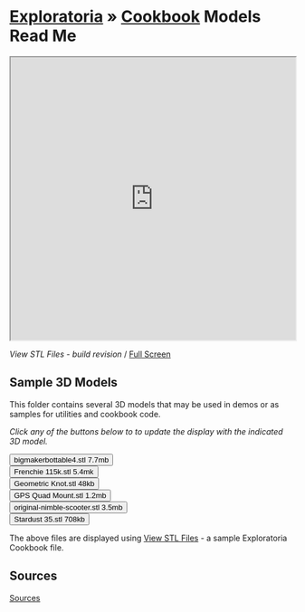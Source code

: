 [Exploratoria]( https://exploratoria.github.io ) &raquo; [Cookbook]( https://exploratoria.github.io/cookbook/ )
Models Read Me
===

<iframe id=view src="https://exploratoria.github.io/cookbook/viewers/view-stl-files/build/index.html" width=100% height=500px ></iframe>

_View STL Files - build revision_ / [Full Screen]( https://exploratoria.github.io/cookbook/viewers/view-stl-files/build/index.html )

## Sample 3D Models

This folder contains several 3D models that may be used in demos or as samples for utilities and cookbook code.

_Click any of the buttons below to to update the display with the indicated 3D model._

<button onclick="view.src='https://exploratoria.github.io/cookbook/viewers/view-stl-files/build/index.html#https://exploratoria.github.io/cookbook/models/bigmakerbottable4.stl'">bigmakerbottable4.stl 7.7mb</button>  
<button onclick="view.src='https://exploratoria.github.io/cookbook/viewers/view-stl-files/build/index.html#https://exploratoria.github.io/cookbook/models/Frenchie_115k.stl'">Frenchie 115k.stl 5.4mk</button>  
<button onclick="view.src='https://exploratoria.github.io/cookbook/viewers/view-stl-files/build/index.html#https://exploratoria.github.io/cookbook/models/Geometric_Knot.stl'">Geometric Knot.stl 48kb</button>   
<button onclick="view.src='https://exploratoria.github.io/cookbook/viewers/view-stl-files/build/index.html#https://exploratoria.github.io/cookbook/models/GPS_Quad_Mount.stl'">GPS Quad Mount.stl 1.2mb</button>  
<button onclick="view.src='https://exploratoria.github.io/cookbook/viewers/view-stl-files/build/index.html#https://exploratoria.github.io/cookbook/models/original-nimble-scooter.stl'">original-nimble-scooter.stl 3.5mb</button>  
<button onclick="view.src='https://exploratoria.github.io/cookbook/viewers/view-stl-files/build/index.html#https://exploratoria.github.io/cookbook/models/Stardust_35.stl'">Stardust 35.stl 708kb</button>  

The above files are displayed using [View STL Files]( https://exploratoria.github.io/cookbook/viewers/view-stl-files/ ) - a sample Exploratoria Cookbook file. 

## Sources

[Sources]( #sources.md )
